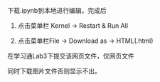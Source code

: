 

下载.ipynb到本地进行编辑，完成后

1. 点击菜单栏 Kernel -> Restart & Run All

2. 点击菜单栏File -> Download as -> HTML(.html)



在学习通Lab3下提交该网页文件，仅网页文件



同时下载图片文件否则显示不出。


